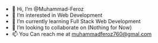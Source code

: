 - 👋 Hi, I’m @Muhammad-Feroz
- 👀 I’m interested in Web Development
- 🌱 I’m currently learning Full Stack Web Development
- 💞️ I’m looking to collaborate on (Nothing for Now)
- 📫 You Can reach me at muhammadferoz760@gmal.com

<!---
Muhammad-Feroz/Muhammad-Feroz is a ✨ special ✨ repository because its `README.md` (this file) appears on your GitHub profile.
You can click the Preview link to take a look at your changes.
--->
